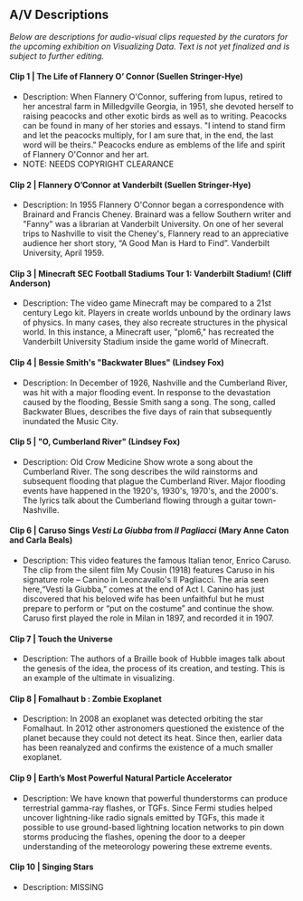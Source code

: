 ## A/V Descriptions

_Below are descriptions for audio-visual clips requested by the curators for the upcoming exhibition on Visualizing Data. Text is not yet finalized and is subject to further editing._

#### Clip 1 | The Life of Flannery O’ Connor (Suellen Stringer-Hye)
* Description: When Flannery O'Connor, suffering from lupus, retired  to her ancestral farm in Milledgville Georgia, in 1951, she devoted herself to raising peacocks and other exotic birds as well as to writing. Peacocks can be found in many of her stories and essays.  "I intend to stand firm and let the peacocks multiply, for I am sure that, in the end, the last word will be theirs." Peacocks endure as emblems of the life and spirit of Flannery O'Connor and her art. 
* NOTE: NEEDS COPYRIGHT CLEARANCE

#### Clip 2 | Flannery O’Connor at Vanderbilt (Suellen Stringer-Hye)
* Description: In 1955 Flannery O'Connor began a correspondence with Brainard and Francis Cheney. Brainard was a fellow Southern writer and "Fanny" was a librarian at Vanderbilt University. On one of her several trips to Nashville to visit the Cheney's, Flannery read to an appreciative audience her short story, “A Good Man is Hard to Find”. Vanderbilt University,  April 1959.

#### Clip 3 | Minecraft SEC Football Stadiums Tour 1: Vanderbilt Stadium! (Cliff Anderson)
* Description: The video game Minecraft may be compared to a 21st century Lego kit. Players in create worlds unbound by the ordinary laws of physics. In many cases, they also recreate structures in the physical world. In this instance, a Minecraft user, "plom6," has recreated the Vanderbilt University Stadium inside the game world of Minecraft.

#### Clip 4 | Bessie Smith's "Backwater Blues" (Lindsey Fox)
* Description: In December of 1926, Nashville and the Cumberland River, was hit with a major flooding event.  In response to the devastation caused by the flooding, Bessie Smith sang a song.  The song, called Backwater Blues, describes the five days of rain that subsequently inundated the Music City.

#### Clip 5 | "O, Cumberland River" (Lindsey Fox)
* Description: Old Crow Medicine Show wrote a song about the Cumberland River.  The song describes the wild rainstorms and subsequent flooding that plague the Cumberland River.  Major flooding events have happened in the 1920's, 1930's, 1970's, and the 2000's.  The lyrics talk about the Cumberland flowing through a guitar town- Nashville.

#### Clip 6 | Caruso Sings _Vesti La Giubba_ from _Il Pagliacci_ (Mary Anne Caton and Carla Beals)
* Description: This video features the famous Italian tenor, Enrico Caruso. The clip from the silent film My Cousin (1918) features Caruso in his signature role – Canino in Leoncavallo's Il Pagliacci. The aria seen here,“Vesti la Giubba,” comes at the end of Act I. Canino has just discovered that his beloved wife has been unfaithful but he must prepare to perform or “put on the costume” and continue the show. Caruso first played the role in Milan in 1897, and recorded it in 1907. 

#### Clip 7 | Touch the Universe
* Description: The authors of a Braille book of Hubble images talk about the genesis of the idea, the process of its creation, and testing. This is an example of the ultimate in visualizing.

#### Clip 8 | Fomalhaut b : Zombie Exoplanet
* Description: In 2008 an exoplanet was detected orbiting the star Fomalhaut.  In 2012 other astronomers questioned the existence of the planet because they could not detect its heat. Since then, earlier data has been reanalyzed and confirms the existence of a much smaller exoplanet.

#### Clip 9 | Earth’s Most Powerful Natural Particle Accelerator
* Description: We have known that powerful thunderstorms can produce terrestrial gamma-ray flashes, or TGFs. Since Fermi studies helped uncover lightning-like radio signals emitted by TGFs, this made it possible to use ground-based lightning location networks to pin down storms producing the flashes, opening the door to a deeper understanding of the meteorology powering these extreme events.

#### Clip 10 | Singing Stars
* Description: MISSING

